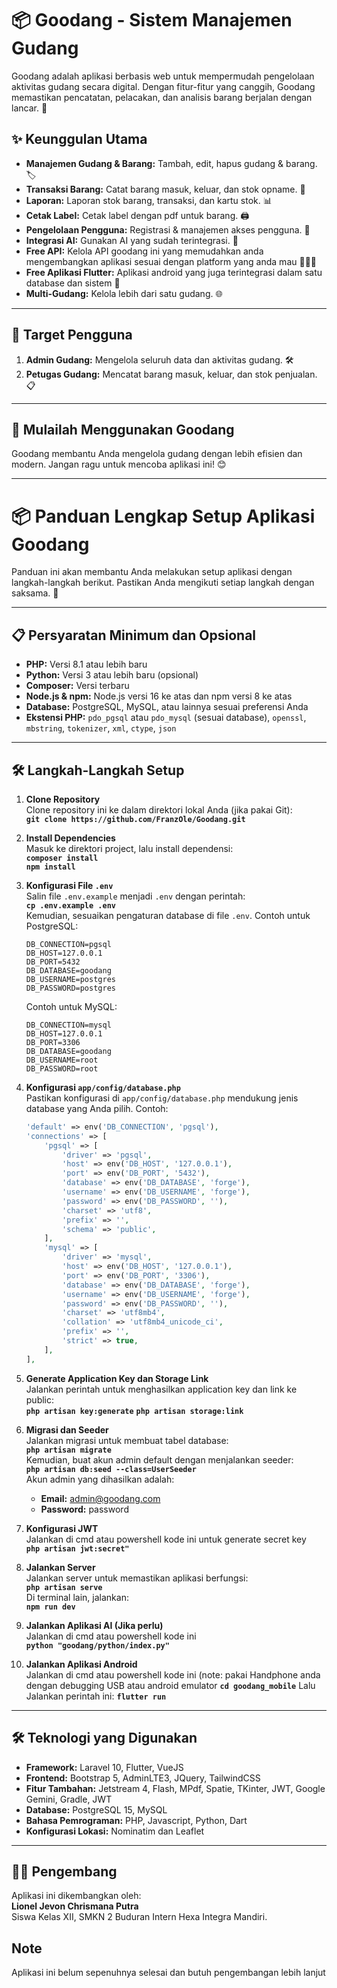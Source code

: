 # 📦 Goodang - Sistem Manajemen Gudang  

Goodang adalah aplikasi berbasis web untuk mempermudah pengelolaan aktivitas gudang secara digital. Dengan fitur-fitur yang canggih, Goodang memastikan pencatatan, pelacakan, dan analisis barang berjalan dengan lancar. 🚀  

## ✨ Keunggulan Utama  
- **Manajemen Gudang & Barang:** Tambah, edit, hapus gudang & barang. 🏷️  
- **Transaksi Barang:** Catat barang masuk, keluar, dan stok opname. 🔄  
- **Laporan:** Laporan stok barang, transaksi, dan kartu stok. 📊  
- **Cetak Label:** Cetak label dengan pdf untuk barang. 🖨️  
- **Pengelolaan Pengguna:** Registrasi & manajemen akses pengguna. 👥
- **Integrasi AI:** Gunakan AI yang sudah terintegrasi. 🤖
- **Free API:** Kelola API goodang ini yang memudahkan anda mengembangkan aplikasi sesuai dengan platform yang anda mau 👨🏻‍💻
- **Free Aplikasi Flutter:** Aplikasi android yang juga terintegrasi dalam satu database dan sistem 📱 
- **Multi-Gudang:** Kelola lebih dari satu gudang. 🌐  

---


## 🎯 Target Pengguna  
1. **Admin Gudang:** Mengelola seluruh data dan aktivitas gudang. 🛠️  
2. **Petugas Gudang:** Mencatat barang masuk, keluar, dan stok penjualan. 📋  

---

## 🚀 Mulailah Menggunakan Goodang  
Goodang membantu Anda mengelola gudang dengan lebih efisien dan modern. Jangan ragu untuk mencoba aplikasi ini! 😊  

---

# 📦 Panduan Lengkap Setup Aplikasi Goodang
Panduan ini akan membantu Anda melakukan setup aplikasi dengan langkah-langkah berikut. Pastikan Anda mengikuti setiap langkah dengan saksama. 🚀

---

## 📋 Persyaratan Minimum dan Opsional

- **PHP:** Versi 8.1 atau lebih baru
- **Python:** Versi 3 atau lebih baru (opsional)  
- **Composer:** Versi terbaru  
- **Node.js & npm:** Node.js versi 16 ke atas dan npm versi 8 ke atas  
- **Database:** PostgreSQL, MySQL, atau lainnya sesuai preferensi Anda  
- **Ekstensi PHP:** `pdo_pgsql` atau `pdo_mysql` (sesuai database), `openssl`, `mbstring`, `tokenizer`, `xml`, `ctype`, `json`  

---

## 🛠️ Langkah-Langkah Setup

1. **Clone Repository**  
   Clone repository ini ke dalam direktori lokal Anda (jika pakai Git):  
   **`git clone https://github.com/FranzOle/Goodang.git`**

2. **Install Dependencies**  
   Masuk ke direktori project, lalu install dependensi:  
   **`composer install`**  
   **`npm install`**

3. **Konfigurasi File `.env`**  
   Salin file `.env.example` menjadi `.env` dengan perintah:  
   **`cp .env.example .env`**  
   Kemudian, sesuaikan pengaturan database di file `.env`. Contoh untuk PostgreSQL:  
   ```env
   DB_CONNECTION=pgsql
   DB_HOST=127.0.0.1
   DB_PORT=5432
   DB_DATABASE=goodang
   DB_USERNAME=postgres
   DB_PASSWORD=postgres
   ```
   Contoh untuk MySQL:  
   ```env
   DB_CONNECTION=mysql
   DB_HOST=127.0.0.1
   DB_PORT=3306
   DB_DATABASE=goodang
   DB_USERNAME=root
   DB_PASSWORD=root
   ```

4. **Konfigurasi `app/config/database.php`**  
   Pastikan konfigurasi di `app/config/database.php` mendukung jenis database yang Anda pilih. Contoh:  
   ```php
   'default' => env('DB_CONNECTION', 'pgsql'),
   'connections' => [
       'pgsql' => [
           'driver' => 'pgsql',
           'host' => env('DB_HOST', '127.0.0.1'),
           'port' => env('DB_PORT', '5432'),
           'database' => env('DB_DATABASE', 'forge'),
           'username' => env('DB_USERNAME', 'forge'),
           'password' => env('DB_PASSWORD', ''),
           'charset' => 'utf8',
           'prefix' => '',
           'schema' => 'public',
       ],
       'mysql' => [
           'driver' => 'mysql',
           'host' => env('DB_HOST', '127.0.0.1'),
           'port' => env('DB_PORT', '3306'),
           'database' => env('DB_DATABASE', 'forge'),
           'username' => env('DB_USERNAME', 'forge'),
           'password' => env('DB_PASSWORD', ''),
           'charset' => 'utf8mb4',
           'collation' => 'utf8mb4_unicode_ci',
           'prefix' => '',
           'strict' => true,
       ],
   ],
   ```

5. **Generate Application Key dan Storage Link**  
   Jalankan perintah untuk menghasilkan application key dan link ke public:  
   **`php artisan key:generate`**
   **`php artisan storage:link`**

6. **Migrasi dan Seeder**  
   Jalankan migrasi untuk membuat tabel database:  
   **`php artisan migrate`**  
   Kemudian, buat akun admin default dengan menjalankan seeder:  
   **`php artisan db:seed --class=UserSeeder`**  
   Akun admin yang dihasilkan adalah:  
   - **Email:** admin@goodang.com  
   - **Password:** password  

7. **Konfigurasi JWT**  
   Jalankan di cmd atau powershell kode ini untuk generate secret key   
   **`php artisan jwt:secret"`**
   
8. **Jalankan Server**  
   Jalankan server untuk memastikan aplikasi berfungsi:  
   **`php artisan serve`**  
   Di terminal lain, jalankan:  
   **`npm run dev`**  

9. **Jalankan Aplikasi AI (Jika perlu)**  
   Jalankan di cmd atau powershell kode ini  
   **`python "goodang/python/index.py"`**

10. **Jalankan Aplikasi Android**  
   Jalankan di cmd atau powershell kode ini (note: pakai Handphone anda dengan debugging USB atau android emulator
   **`cd goodang_mobile`**
    Lalu Jalankan perintah ini:
   **`flutter run`**
   
---

## 🛠️ Teknologi yang Digunakan  

- **Framework:** Laravel 10, Flutter, VueJS
- **Frontend:** Bootstrap 5, AdminLTE3, JQuery, TailwindCSS
- **Fitur Tambahan:** Jetstream 4, Flash, MPdf, Spatie, TKinter, JWT, Google Gemini, Gradle, JWT  
- **Database:** PostgreSQL 15, MySQL
- **Bahasa Pemrograman:** PHP, Javascript, Python, Dart
- **Konfigurasi Lokasi:** Nominatim dan Leaflet  

---

## 🧑‍💻 Pengembang  

Aplikasi ini dikembangkan oleh:  
**Lionel Jevon Chrismana Putra**  
Siswa Kelas XII, SMKN 2 Buduran
Intern Hexa Integra Mandiri.
  

## Note
Aplikasi ini belum sepenuhnya selesai dan butuh pengembangan lebih lanjut
